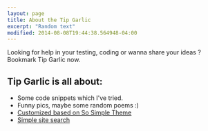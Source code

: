```yaml
---
layout: page
title: About the Tip Garlic
excerpt: "Random text"
modified: 2014-08-08T19:44:38.564948-04:00
---
```


Looking for help in your testing, coding or wanna share your ideas ? Bookmark Tip Garlic now.

## Tip Garlic is all about:

* Some code snippets which I've tried.
* Funny pics, maybe some random poems :)
* [Customized based on So Simple Theme](https://mademistakes.com/)
* [Simple site search](https://github.com/christian-fei/Simple-Jekyll-Search)

